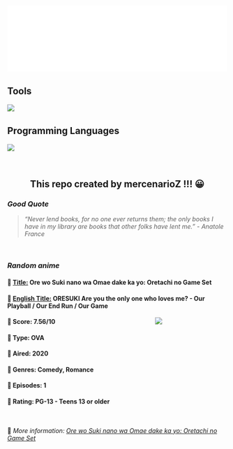 
<img src="svg/nai.svg" />

<p>
  <h2>Tools</h2>
  <a href="https://skillicons.dev">
    <img src="https://skillicons.dev/icons?i=git,bash,vim,ubuntu,tensorflow,pytorch,docker,raspberrypi" />
  </a>

  <br />

  <h2>Programming Languages</h2>

  <a href="https://skillicons.dev">
    <img src="https://skillicons.dev/icons?i=python,c,cpp" />
  </a>
</p>

<br />

<h2 align="center">This repo created by mercenarioZ !!! 😀</h2>
<h3><i>Good Quote</i></h3>

<blockquote>
<i>
“Never lend books, for no one ever returns them; the only books I have in my library are books that other folks have lent me.” - Anatole France
</i>
</blockquote>

<br />

<h3><i>Random anime</i></h3>

<h4>
  <strong>🥭 <u>Title:</u></strong> Ore wo Suki nano wa Omae dake ka yo: Oretachi no Game Set
</h4>

<h4>🌿 <u>English Title:</u> ORESUKI Are you the only one who loves me? - Our Playball / Our End Run / Our Game</h4>

<img align="right" width="165" src=https://cdn.myanimelist.net/images/anime/1155/106799.jpg />

<h4>🌱 Score: 7.56/10</h4>

<h4>🌲 Type: OVA</h4>

<h4>🌴 Aired: 2020</h4>

<h4>🌵 Genres: Comedy, Romance</h4>

<h4>🥑 Episodes: 1</h4>

<h4>🍏 Rating: PG-13 - Teens 13 or older</h4>

<br />

🍂 *More information: [Ore wo Suki nano wa Omae dake ka yo: Oretachi no Game Set](https://myanimelist.net/anime/40936/Ore_wo_Suki_nano_wa_Omae_dake_ka_yo__Oretachi_no_Game_Set)*
    